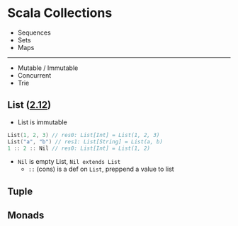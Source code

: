 # Scala Collections

* Sequences
* Sets
* Maps

---

* Mutable / Immutable
* Concurrent
* Trie
  
## List ([2.12](https://www.scala-lang.org/api/2.12.0/scala/collection/immutable/List.html))

* List is immutable

```scala
List(1, 2, 3) // res0: List[Int] = List(1, 2, 3)
List("a", "b") // res1: List[String] = List(a, b)
1 :: 2 :: Nil // res0: List[Int] = List(1, 2)
```

* `Nil` is empty List, `Nil extends List`
  * `::` (cons) is a def on `List`, preppend a value to list

## Tuple

## Monads
